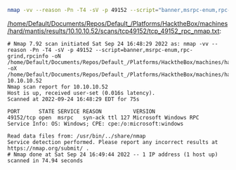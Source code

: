 ```bash
nmap -vv --reason -Pn -T4 -sV -p 49152 --script="banner,msrpc-enum,rpc-grind,rpcinfo" -oN "/home/Default/Documents/Repos/Default_/Platforms/HacktheBox/machines/hard/mantis/results/10.10.10.52/scans/tcp49152/tcp_49152_rpc_nmap.txt" -oX "/home/Default/Documents/Repos/Default_/Platforms/HacktheBox/machines/hard/mantis/results/10.10.10.52/scans/tcp49152/xml/tcp_49152_rpc_nmap.xml" 10.10.10.52
```

[/home/Default/Documents/Repos/Default_/Platforms/HacktheBox/machines/hard/mantis/results/10.10.10.52/scans/tcp49152/tcp_49152_rpc_nmap.txt](file:///home/Default/Documents/Repos/Default_/Platforms/HacktheBox/machines/hard/mantis/results/10.10.10.52/scans/tcp49152/tcp_49152_rpc_nmap.txt):

```
# Nmap 7.92 scan initiated Sat Sep 24 16:48:29 2022 as: nmap -vv --reason -Pn -T4 -sV -p 49152 --script=banner,msrpc-enum,rpc-grind,rpcinfo -oN /home/Default/Documents/Repos/Default_/Platforms/HacktheBox/machines/hard/mantis/results/10.10.10.52/scans/tcp49152/tcp_49152_rpc_nmap.txt -oX /home/Default/Documents/Repos/Default_/Platforms/HacktheBox/machines/hard/mantis/results/10.10.10.52/scans/tcp49152/xml/tcp_49152_rpc_nmap.xml 10.10.10.52
Nmap scan report for 10.10.10.52
Host is up, received user-set (0.016s latency).
Scanned at 2022-09-24 16:48:29 EDT for 75s

PORT      STATE SERVICE REASON          VERSION
49152/tcp open  msrpc   syn-ack ttl 127 Microsoft Windows RPC
Service Info: OS: Windows; CPE: cpe:/o:microsoft:windows

Read data files from: /usr/bin/../share/nmap
Service detection performed. Please report any incorrect results at https://nmap.org/submit/ .
# Nmap done at Sat Sep 24 16:49:44 2022 -- 1 IP address (1 host up) scanned in 74.94 seconds

```
